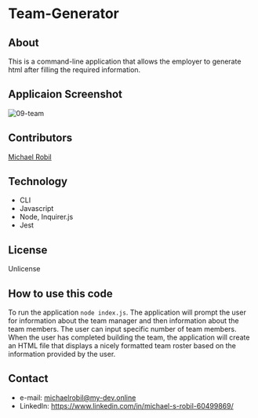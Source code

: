 # Team-Generator

## About
This is a command-line application that allows the employer to generate html after filling the required information. 

## Applicaion Screenshot
![09-team](https://user-images.githubusercontent.com/56613553/74096776-d2df8500-4ac8-11ea-9711-99a4acf51826.png)

## Contributors
[Michael Robil](https://github.com/michaelrobil)

## Technology
- CLI
- Javascript
- Node, Inquirer.js
- Jest

## License
Unlicense

## How to use this code
To run the application ```node index.js```.
The application will prompt the user for information about the team manager and then information about the team members. The user can input specific number of team members. When the user has completed building the team, the application will create an HTML file that displays a nicely formatted team roster based on the information provided by the user.

## Contact

- e-mail: michaelrobil@my-dev.online
- LinkedIn: https://www.linkedin.com/in/michael-s-robil-60499869/
